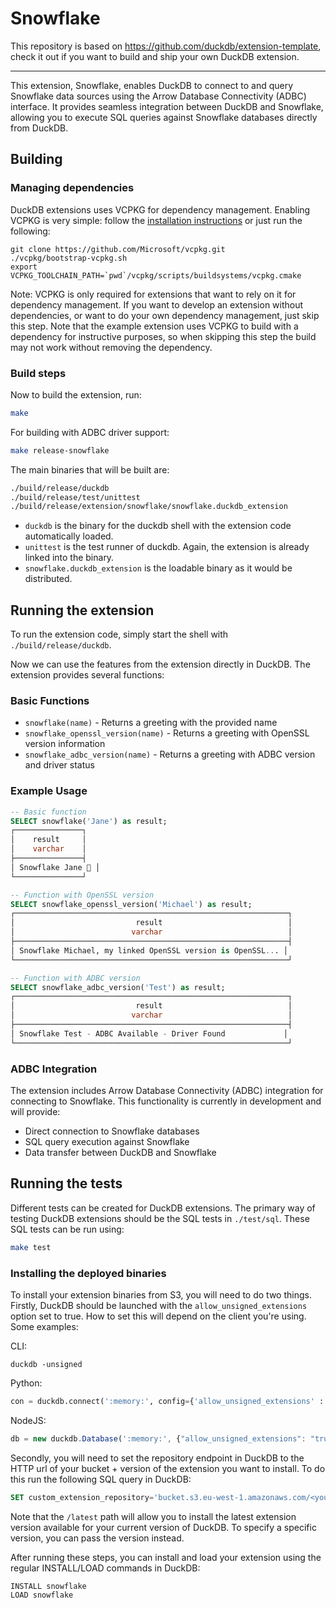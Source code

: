 # Snowflake

This repository is based on https://github.com/duckdb/extension-template, check it out if you want to build and ship your own DuckDB extension.

---

This extension, Snowflake, enables DuckDB to connect to and query Snowflake data sources using the Arrow Database Connectivity (ADBC) interface. It provides seamless integration between DuckDB and Snowflake, allowing you to execute SQL queries against Snowflake databases directly from DuckDB.


## Building
### Managing dependencies
DuckDB extensions uses VCPKG for dependency management. Enabling VCPKG is very simple: follow the [installation instructions](https://vcpkg.io/en/getting-started) or just run the following:
```shell
git clone https://github.com/Microsoft/vcpkg.git
./vcpkg/bootstrap-vcpkg.sh
export VCPKG_TOOLCHAIN_PATH=`pwd`/vcpkg/scripts/buildsystems/vcpkg.cmake
```
Note: VCPKG is only required for extensions that want to rely on it for dependency management. If you want to develop an extension without dependencies, or want to do your own dependency management, just skip this step. Note that the example extension uses VCPKG to build with a dependency for instructive purposes, so when skipping this step the build may not work without removing the dependency.

### Build steps
Now to build the extension, run:
```sh
make
```

For building with ADBC driver support:
```sh
make release-snowflake
```
The main binaries that will be built are:
```sh
./build/release/duckdb
./build/release/test/unittest
./build/release/extension/snowflake/snowflake.duckdb_extension
```
- `duckdb` is the binary for the duckdb shell with the extension code automatically loaded.
- `unittest` is the test runner of duckdb. Again, the extension is already linked into the binary.
- `snowflake.duckdb_extension` is the loadable binary as it would be distributed.

## Running the extension
To run the extension code, simply start the shell with `./build/release/duckdb`.

Now we can use the features from the extension directly in DuckDB. The extension provides several functions:

### Basic Functions
- `snowflake(name)` - Returns a greeting with the provided name
- `snowflake_openssl_version(name)` - Returns a greeting with OpenSSL version information
- `snowflake_adbc_version(name)` - Returns a greeting with ADBC version and driver status

### Example Usage
```sql
-- Basic function
SELECT snowflake('Jane') as result;
┌───────────────┐
│    result     │
│    varchar    │
├───────────────┤
│ Snowflake Jane 🐥 │
└───────────────┘

-- Function with OpenSSL version
SELECT snowflake_openssl_version('Michael') as result;
┌─────────────────────────────────────────────────────────────┐
│                           result                            │
│                          varchar                            │
├─────────────────────────────────────────────────────────────┤
│ Snowflake Michael, my linked OpenSSL version is OpenSSL... │
└─────────────────────────────────────────────────────────────┘

-- Function with ADBC version
SELECT snowflake_adbc_version('Test') as result;
┌─────────────────────────────────────────────────────────────┐
│                           result                            │
│                          varchar                            │
├─────────────────────────────────────────────────────────────┤
│ Snowflake Test - ADBC Available - Driver Found             │
└─────────────────────────────────────────────────────────────┘
```

### ADBC Integration
The extension includes Arrow Database Connectivity (ADBC) integration for connecting to Snowflake. This functionality is currently in development and will provide:
- Direct connection to Snowflake databases
- SQL query execution against Snowflake
- Data transfer between DuckDB and Snowflake

## Running the tests
Different tests can be created for DuckDB extensions. The primary way of testing DuckDB extensions should be the SQL tests in `./test/sql`. These SQL tests can be run using:
```sh
make test
```

### Installing the deployed binaries
To install your extension binaries from S3, you will need to do two things. Firstly, DuckDB should be launched with the
`allow_unsigned_extensions` option set to true. How to set this will depend on the client you're using. Some examples:

CLI:
```shell
duckdb -unsigned
```

Python:
```python
con = duckdb.connect(':memory:', config={'allow_unsigned_extensions' : 'true'})
```

NodeJS:
```js
db = new duckdb.Database(':memory:', {"allow_unsigned_extensions": "true"});
```

Secondly, you will need to set the repository endpoint in DuckDB to the HTTP url of your bucket + version of the extension
you want to install. To do this run the following SQL query in DuckDB:
```sql
SET custom_extension_repository='bucket.s3.eu-west-1.amazonaws.com/<your_extension_name>/latest';
```
Note that the `/latest` path will allow you to install the latest extension version available for your current version of
DuckDB. To specify a specific version, you can pass the version instead.

After running these steps, you can install and load your extension using the regular INSTALL/LOAD commands in DuckDB:
```sql
INSTALL snowflake
LOAD snowflake
```

